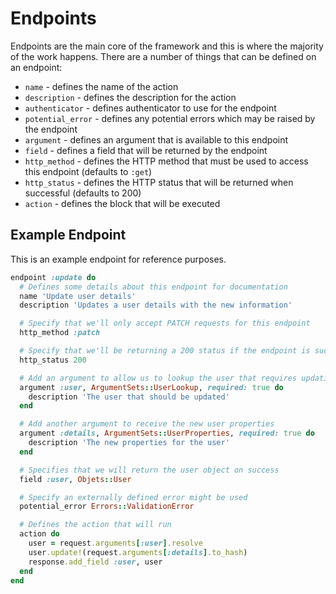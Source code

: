 # Endpoints

Endpoints are the main core of the framework and this is where the majority of the work happens. There are a number of things that can be defined on an endpoint:

- `name` - defines the name of the action
- `description` - defines the description for the action
- `authenticator` - defines authenticator to use for the endpoint
- `potential_error` - defines any potential errors which may be raised by the endpoint
- `argument` - defines an argument that is available to this endpoint
- `field` - defines a field that will be returned by the endpoint
- `http_method` - defines the HTTP method that must be used to access this endpoint (defaults to `:get`)
- `http_status` - defines the HTTP status that will be returned when successful (defaults to 200)
- `action` - defines the block that will be executed

## Example Endpoint

This is an example endpoint for reference purposes.

```ruby
endpoint :update do
  # Defines some details about this endpoint for documentation
  name 'Update user details'
  description 'Updates a user details with the new information'

  # Specify that we'll only accept PATCH requests for this endpoint
  http_method :patch

  # Specify that we'll be returning a 200 status if the endpoint is successful
  http_status 200

  # Add an argument to allow us to lookup the user that requires updating
  argument :user, ArgumentSets::UserLookup, required: true do
    description 'The user that should be updated'
  end

  # Add another argument to receive the new user properties
  argument :details, ArgumentSets::UserProperties, required: true do
    description 'The new properties for the user'
  end

  # Specifies that we will return the user object on success
  field :user, Objets::User

  # Specify an externally defined error might be used
  potential_error Errors::ValidationError

  # Defines the action that will run
  action do
    user = request.arguments[:user].resolve
    user.update!(request.arguments[:details].to_hash)
    response.add_field :user, user
  end
end
```
